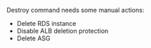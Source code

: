 Destroy command needs some manual actions:
- Delete RDS instance
- Disable ALB deletion protection
- Delete ASG 
